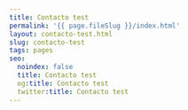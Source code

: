```yaml
---
title: Contacto test
permalink: '{{ page.fileSlug }}/index.html'
layout: contacto-test.html
slug: contacto-test
tags: pages
seo:
  noindex: false
  title: Contacto test
  og:title: Contacto test
  twitter:title: Contacto test
---
```



